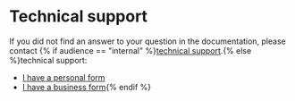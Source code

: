 # Technical support

If you did not find an answer to your question in the documentation, please contact {% if audience == "internal" %}[technical support](https://forms.yandex-team.ru/surveys/21362/).{% else %}technical support:
* [I have a personal form](https://forms.yandex.com/surveys/6769/)
* [I have a business form](https://support.cloud.yandex.com/?referral=forms){% endif %}